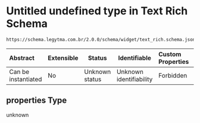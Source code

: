 # Untitled undefined type in Text Rich Schema

```txt
https://schema.legytma.com.br/2.0.0/schema/widget/text_rich.schema.json#/properties
```




| Abstract            | Extensible | Status         | Identifiable            | Custom Properties | Additional Properties | Access Restrictions | Defined In                                                                               |
| :------------------ | ---------- | -------------- | ----------------------- | :---------------- | --------------------- | ------------------- | ---------------------------------------------------------------------------------------- |
| Can be instantiated | No         | Unknown status | Unknown identifiability | Forbidden         | Allowed               | none                | [text_rich.schema.json\*](../schema/widget/text_rich.schema.json) |

## properties Type

unknown
